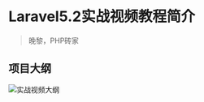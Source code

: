 # Laravel5.2实战视频教程简介

> 晚黎，PHP砖家

## 项目大纲
![实战视频大纲](https://github.com/lanceWan/INote/blob/master/Laravel5-admin/asssets/Laravel5.png)